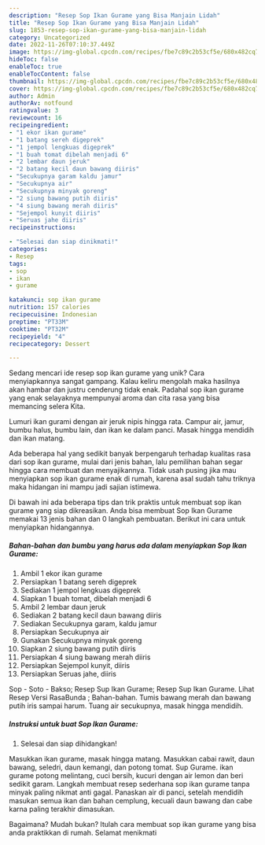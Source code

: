 ```yaml
---
description: "Resep Sop Ikan Gurame yang Bisa Manjain Lidah"
title: "Resep Sop Ikan Gurame yang Bisa Manjain Lidah"
slug: 1853-resep-sop-ikan-gurame-yang-bisa-manjain-lidah
category: Uncategorized
date: 2022-11-26T07:10:37.449Z
image: https://img-global.cpcdn.com/recipes/fbe7c89c2b53cf5e/680x482cq70/sop-ikan-gurame-foto-resep-utama.jpg
hideToc: false
enableToc: true
enableTocContent: false
thumbnail: https://img-global.cpcdn.com/recipes/fbe7c89c2b53cf5e/680x482cq70/sop-ikan-gurame-foto-resep-utama.jpg
cover: https://img-global.cpcdn.com/recipes/fbe7c89c2b53cf5e/680x482cq70/sop-ikan-gurame-foto-resep-utama.jpg
author: Admin
authorAv: notfound
ratingvalue: 3
reviewcount: 16
recipeingredient:
- "1 ekor ikan gurame"
- "1 batang sereh digeprek"
- "1 jempol lengkuas digeprek"
- "1 buah tomat dibelah menjadi 6"
- "2 lembar daun jeruk"
- "2 batang kecil daun bawang diiris"
- "Secukupnya garam kaldu jamur"
- "Secukupnya air"
- "Secukupnya minyak goreng"
- "2 siung bawang putih diiris"
- "4 siung bawang merah diiris"
- "Sejempol kunyit diiris"
- "Seruas jahe diiris"
recipeinstructions:

- "Selesai dan siap dinikmati!"
categories:
- Resep
tags:
- sop
- ikan
- gurame

katakunci: sop ikan gurame 
nutrition: 157 calories
recipecuisine: Indonesian
preptime: "PT33M"
cooktime: "PT32M"
recipeyield: "4"
recipecategory: Dessert

---
```





Sedang mencari ide resep sop ikan gurame yang unik? Cara menyiapkannya sangat gampang. Kalau keliru mengolah maka hasilnya akan hambar dan justru cenderung tidak enak. Padahal sop ikan gurame yang enak selayaknya mempunyai aroma dan cita rasa yang bisa memancing selera Kita.





Lumuri ikan gurami dengan air jeruk nipis hingga rata. Campur air, jamur, bumbu halus, bumbu lain, dan ikan ke dalam panci. Masak hingga mendidih dan ikan matang.

Ada beberapa hal yang sedikit banyak berpengaruh terhadap kualitas rasa dari sop ikan gurame, mulai dari jenis bahan, lalu pemilihan bahan segar hingga cara membuat dan menyajikannya. Tidak usah pusing jika mau menyiapkan sop ikan gurame enak di rumah, karena asal sudah tahu triknya maka hidangan ini mampu jadi sajian istimewa.






Di bawah ini ada beberapa tips dan trik praktis untuk membuat sop ikan gurame yang siap dikreasikan. Anda bisa membuat Sop Ikan Gurame memakai 13 jenis bahan dan 0 langkah pembuatan. Berikut ini cara untuk menyiapkan hidangannya.

<!--inarticleads1-->

##### Bahan-bahan dan bumbu yang harus ada dalam menyiapkan Sop Ikan Gurame:

1. Ambil 1 ekor ikan gurame
1. Persiapkan 1 batang sereh digeprek
1. Sediakan 1 jempol lengkuas digeprek
1. Siapkan 1 buah tomat, dibelah menjadi 6
1. Ambil 2 lembar daun jeruk
1. Sediakan 2 batang kecil daun bawang diiris
1. Sediakan Secukupnya garam, kaldu jamur
1. Persiapkan Secukupnya air
1. Gunakan Secukupnya minyak goreng
1. Siapkan 2 siung bawang putih diiris
1. Persiapkan 4 siung bawang merah diiris
1. Persiapkan Sejempol kunyit, diiris
1. Persiapkan Seruas jahe, diiris


Sop - Soto - Bakso; Resep Sup Ikan Gurame; Resep Sup Ikan Gurame. Lihat Resep Versi RasaBunda ; Bahan-bahan. Tumis bawang merah dan bawang putih iris sampai harum. Tuang air secukupnya, masak hingga mendidih. 

<!--inarticleads2-->

##### Instruksi untuk buat Sop Ikan Gurame:


1. Selesai dan siap dihidangkan!

Masukkan ikan gurame, masak hingga matang. Masukkan cabai rawit, daun bawang, seledri, daun kemangi, dan potong tomat. Sup Gurame. ikan gurame potong melintang, cuci bersih, kucuri dengan air lemon dan beri sedikit garam. Langkah membuat resep sederhana sop ikan gurame tanpa minyak paling nikmat anti gagal. Panaskan air di panci, setelah mendidih masukan semua ikan dan bahan cemplung, kecuali daun bawang dan cabe karna paling terakhir dimasukan. 

Bagaimana? Mudah bukan? Itulah cara membuat sop ikan gurame yang bisa anda praktikkan di rumah. Selamat menikmati
